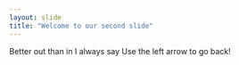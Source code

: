 ```yaml
---
layout: slide
title: "Welcome to our second slide"
---
```

Better out than in I always say
Use the left arrow to go back!
